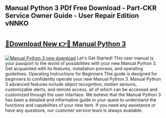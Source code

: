 ## Manual Python 3 PDf Free Download - Part-CKR Service Owner Guide - User Repair Edition vNNKO

# <h2><a href="http://cf29499.oget.top/?id=Manual+Python+3">🔗Download New 👉🔴 Manual Python 3</a></h2>

[![Manual Python 3 new download](https://i.imgur.com/5g1atiW.png)](http://cf29499.oget.top/?id=Manual+Python+3)
Let's Get Started! This user manual is your passport to the world of possibilities with your new Manual Python 3. Get acquainted with its features, installation process, and operating guidelines. Operating Instructions for Beginners This guide is designed for beginners to confidently operate your new Manual Python 3. Manual Python 3 advanced features include object recognition, motion sensors, customizable alerts, and remote access, all of which can be accessed and customized through the user interface. We believe that the Manual Python 3 has been a detailed and informative guide in your quest to understand the functions and capabilities of your new item. If you need any assistance or have any questions, our customer service team is always available.
